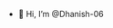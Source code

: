 - 👋 Hi, I’m @Dhanish-06


<!---
Dhanish-06/Dhanish-06 is a ✨ special ✨ repository because its `README.md` (this file) appears on your GitHub profile.
You can click the Preview link to take a look at your changes.
--->
